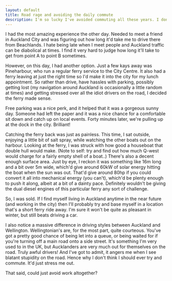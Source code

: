 ```yaml
---
layout: default
title: Road rage and avoiding the daily commute
description: I'm so lucky I've avoided commuting all these years. I don't think I could handle it
---
```

I had the most amazing experience the other day. Needed to meet a friend in Auckland City and was figuring out how long it'd take me to drive there from Beachlands. I hate being late when I meet people and Auckland traffic can be diabolical at times. I find it very hard to judge how long it'll take to get from point A to point B sometimes.

However, on this day, I had another option. Just a few kays away was Pineharbour, who run a regular ferry service to the City Centre. It also had a ferry leaving at just the right time so I'd make it into the city for my lunch appointment. So rather than drive, have hassles with parking, possibly getting lost (my navigation around Auckland is occasionally a little random at times) and getting stressed over all the idiot drivers on the road, I decided the ferry made sense.

Free parking was a nice perk, and it helped that it was a gorgeous sunny day. Someone had left the paper and it was a nice chance for a comfortable sit down and catch up on local events. Forty minutes later, we're pulling up at the dock in the city. Brilliant!

Catching the ferry back was just as painless. This time, I sat outside, enjoying a little bit of salt spray, while watching the other boats out on the harbour. Looking at the ferry, I was struck with how good a houseboat that double hull would make. (Note to self: try and find out how much Q-west would charge for a fairly empty shell of a boat..)  There's also a decent enough surface area. Just by eye, I reckon it was something like 16m long and a bit over 5m wide, which'd give around 60kW of solar energy hitting the boat when the sun was out. That'd give around 80hp if you could convert it all into mechanical energy (you can't), which'd be plenty enough to push it along, albeit at a bit of a dainty pace. Definitely wouldn't be giving the dual diesel engines of this particular ferry any sort of challenge.

So, I was sold. If I find myself living in Auckland anytime in the near future (and working in the city) then I'll probably try and base myself in a location that's a short ferry ride away. I'm sure it won't be quite as pleasant in winter, but still beats driving a car.

I also notice a massive difference in driving styles between Auckland and Wellington. Wellingtonian's are, for the most part, quite courteous. You've got a pretty good chance of being let into a queue, or being waited for if you're turning off a main road onto a side street. It's something I'm very used to in the UK, but Aucklanders are very much out for themselves on the road. Truly awful drivers! And I've got to admit, it angers me when I see blatant stupidity on the road. Hence why I don't think I should ever try and commute. It'd just stress me out.

That said, could just avoid work altogether?